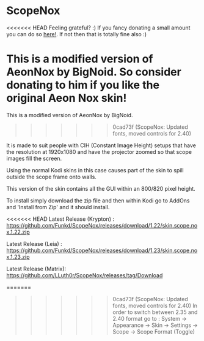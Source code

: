 # ScopeNox

<<<<<<< HEAD
Feeling grateful? :) If you fancy donating a small amount you can do so <a href="paypal.me/paakman">here!</a>. If not then that is totally fine also :) 

This is a modified version of AeonNox by BigNoid. So consider donating to him if you like the original Aeon Nox skin!
=======
This is a modified version of AeonNox by BigNoid. 
>>>>>>> 0cad73f (ScopeNox: Updated fonts, moved controls for 2.40)

It is made to suit people with CIH (Constant Image Height) setups that have the resolution at 1920x1080 and have the projector zoomed so that scope images fill the screen.

Using the normal Kodi skins in this case causes part of the skin to spill outside the scope frame onto walls.

This version of the skin contains all the GUI within an 800/820 pixel height. 

To install simply download the zip file and then within Kodi go to AddOns and 'Install from Zip' and it should install.

<<<<<<< HEAD
Latest Release (Krypton) : https://github.com/Funkd/ScopeNox/releases/download/1.22/skin.scope.nox.1.22.zip

Latest Release (Leia)    : https://github.com/Funkd/ScopeNox/releases/download/1.23/skin.scope.nox.1.23.zip

Latest Release (Matrix): https://github.com/LLuth0r/ScopeNox/releases/tag/Download

=======
>>>>>>> 0cad73f (ScopeNox: Updated fonts, moved controls for 2.40)
In order to switch between 2.35 and 2.40 format go to :
System -> Appearance -> Skin -> Settings -> Scope -> Scope Format (Toggle)
